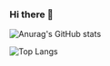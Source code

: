 ### Hi there 👋
![Anurag's GitHub stats](https://github-readme-stats.vercel.app/api?username=HyeinYeo&show_icons=true&theme=algolia)

![Top Langs](https://github-readme-stats.vercel.app/api/top-langs/?username=HyeinYeo&layout=compact&theme=algolia)

<!--
**HyeinYeo/HyeinYeo** is a ✨ _special_ ✨ repository because its `README.md` (this file) appears on your GitHub profile.

Here are some ideas to get you started:

- 🔭 I’m currently working on ...
- 🌱 I’m currently learning ...
- 👯 I’m looking to collaborate on ...
- 🤔 I’m looking for help with ...
- 💬 Ask me about ...
- 📫 How to reach me: ...
- 😄 Pronouns: ...
- ⚡ Fun fact: ...
-->
